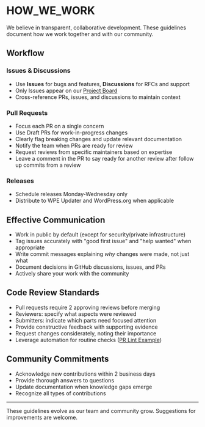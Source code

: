 # HOW_WE_WORK

We believe in transparent, collaborative development. These guidelines document how we work together and with our community.

## Workflow

### Issues & Discussions

- Use **Issues** for bugs and features, **Discussions** for RFCs and support
- Only Issues appear on our [Project Board](https://github.com/orgs/wpengine/projects/13)
- Cross-reference PRs, issues, and discussions to maintain context

### Pull Requests

- Focus each PR on a single concern
- Use Draft PRs for work-in-progress changes
- Clearly flag breaking changes and update relevant documentation
- Notify the team when PRs are ready for review
- Request reviews from specific maintainers based on expertise
- Leave a comment in the PR to say ready for another review after follow up commits from a review

### Releases

- Schedule releases Monday-Wednesday only
- Distribute to WPE Updater and WordPress.org when applicable

## Effective Communication

- Work in public by default (except for security/private infrastructure)
- Tag issues accurately with "good first issue" and "help wanted" when appropriate
- Write commit messages explaining *why* changes were made, not just what
- Document decisions in GitHub discussions, issues, and PRs
- Actively share your work with the community

## Code Review Standards

- Pull requests require 2 approving reviews before merging
- Reviewers: specify what aspects were reviewed
- Submitters: indicate which parts need focused attention
- Provide constructive feedback with supporting evidence
- Request changes considerately, noting their importance
- Leverage automation for routine checks ([PR Lint Example](https://github.com/wp-graphql/wp-graphql/blob/develop/.github/workflows/lint-pr.yml))

## Community Commitments

- Acknowledge new contributions within 2 business days
- Provide thorough answers to questions
- Update documentation when knowledge gaps emerge
- Recognize all types of contributions

---

These guidelines evolve as our team and community grow. Suggestions for improvements are welcome.
